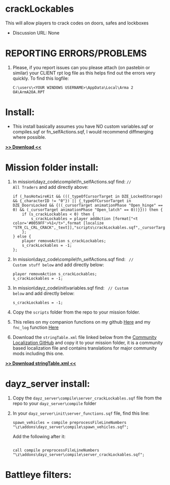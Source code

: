 # crackLockables
This will allow players to crack codes on doors, safes and lockboxes

* Discussion URL: None

# REPORTING ERRORS/PROBLEMS

1. Please, if you report issues can you please attach (on pastebin or similar) your CLIENT rpt log file as this helps find out the errors very quickly. To find this logfile:

	```sqf
	C:\users\<YOUR WINDOWS USERNAME>\AppData\Local\Arma 2 OA\ArmA2OA.RPT
	```

# Install:

* This install basically assumes you have NO custom variables.sqf or compiles.sqf or fn_selfActions.sqf, I would recommend diffmerging where possible.

**[>> Download <<](https://github.com/oiad/crackLockables/archive/master.zip)**

# Mission folder install:

1. In mission\dayz_code\compile\fn_selfActions.sqf find: <code>// All Traders</code> and add directly above:

	```sqf
	if (_hasHotwireKit && (((_typeOfCursorTarget in DZE_LockedStorage) && {_characterID != "0"}) || {_typeOfCursorTarget in DZE_DoorsLocked && {((_cursorTarget animationPhase "Open_hinge" == 0) && (_cursorTarget animationPhase "Open_latch" == 0))}})) then {
		if (s_crackLockables < 0) then {
			s_crackLockables = player addAction [format["<t color='#0059FF'>%1</t>",format [localize "STR_CL_CRL_CRACK",_text]],"scripts\crackLockables.sqf",_cursorTarget,0,false,true];
		};
	} else {
		player removeAction s_crackLockables;
		s_crackLockables = -1;
	};

	```

2. In mission\dayz_code\compile\fn_selfActions.sqf find: <code>	// Custom stuff below</code> and add directly below:
	```sqf
	player removeAction s_crackLockables;
	s_crackLockables = -1;
	```

3. In mission\dayz_code\init\variables.sqf find: <code>	// Custom below</code> and add directly below:
	```sqf
	s_crackLockables = -1;
	```

4. Copy the <code>scripts</code> folder from the repo to your mission folder.

5. This relies on my companion functions on my github [Here](https://github.com/oiad/scripts/tree/master/companionFunctions) and my <code>fnc_log</code> function [Here](https://github.com/oiad/scripts/tree/master/fnc_log)

6. Download the <code>stringTable.xml</code> file linked below from the [Community Localization GitHub](https://github.com/oiad/communityLocalizations) and copy it to your mission folder, it is a community based localization file and contains translations for major community mods including this one.

**[>> Download stringTable.xml <<](https://github.com/oiad/communityLocalizations/blob/master/stringTable.xml)**

# dayz_server install:

1. Copy the <code>dayz_server\compile\server_crackLockables.sqf</code> file from the repo to your <code>dayz_server\compile</code> folder

2. In your <code>dayz_server\init\server_functions.sqf</code> file, find this line:
	```sqf
	spawn_vehicles = compile preprocessFileLineNumbers "\z\addons\dayz_server\compile\spawn_vehicles.sqf";
	```
	Add the following after it:
	```sqf
	
	call compile preprocessFileLineNumbers "\z\addons\dayz_server\compile\server_crackLockables.sqf";
	```

# Battleye filters:


